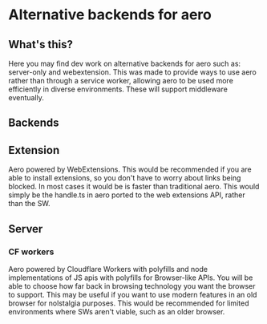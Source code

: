 # Alternative backends for aero

## What's this?

Here you may find dev work on alternative backends for aero such as: server-only and webextension. This was made to provide ways to use aero rather than through a service worker, allowing aero to be used more efficiently in diverse environments. These will support middleware eventually.

## Backends

## Extension

Aero powered by WebExtensions. This would be recommended if you are able to install extensions, so you don't have to worry about links being blocked. In most cases it would be is faster than traditional aero. This would simply be the handle.ts in aero ported to the web extensions API, rather than the SW.

## Server

### CF workers

Aero powered by Cloudflare Workers with polyfills and node implementations of JS apis with polyfills for Browser-like APIs. You will be able to choose how far back in browsing technology you want the browser to support. This may be useful if you want to use modern features in an old browser for nolstalgia purposes. This would be recommended for limited environments where SWs aren't viable, such as an older browser.
